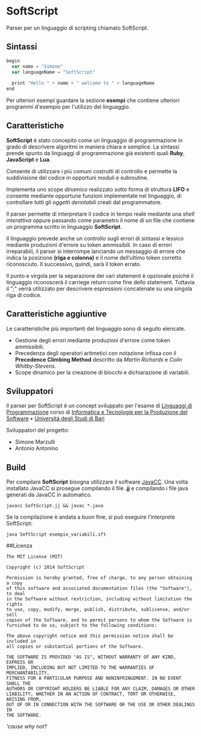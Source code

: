 # SoftScript

Parser per un linguaggio di scripting chiamato SoftScript.

## Sintassi

```js
begin
  var name = "Simone"
  var languageName = "SoftScript"
  
  print "Hello " + name + " welcome to " + languageName
end
```
Per ulteriori esempi guardare la sezione **esempi** che contiene ulteriori programmi d'esempio per l'utilizzo del linguaggio.

## Caratteristiche

**SoftScript** è stato concepito come un linguaggio di programmazione in grado di descrivere algoritmi in maniera chiara e semplice. La sintassi prende spunto da linguaggi di programmazione già esistenti quali **Ruby**, **JavaScript** e **Lua**.

Consente di utilizzare i più comuni costrutti di controllo e permette la suddivisione del codice in opportuni moduli e subroutine.

Implementa uno scope *dinamico* realizzato sotto forma di struttura **LIFO** e consente mediante opportune funzioni implementate nel linguaggio, di controllare tutti gli *oggetti denotabili* creati dal programmatore.

Il parser permette di interpretare il codice in tempo reale mediante una *shell interattiva* oppure passando come parametro il nome di un file che contiene un programma scritto in linguaggio **SoftScript**.

Il linguaggio prevede anche un controllo sugli errori di sintassi e lessico mediante produzioni d'errore su token ammissibili. In caso di errori irreparabili, il parser si interrompe lanciando un messaggio di errore che indica la posizione **(riga e colonna)** e il nome dell’ultimo token corretto riconosciuto. Il successivo, quindi, sarà il token errato.

Il punto e virgola per la separazione dei vari statement è opzionale poiché il linguaggio riconoscerà il carriege return come fine dello statement. Tuttavia il ";" verrà utilizzato per descrivere espressioni concatenate su una singola riga di codice.
      
## Caratteristiche aggiuntive

Le caratteristiche più importanti del linguaggio sono di seguito elencate.

* Gestione degli errori mediante produzioni d'errore come token ammissibili.
* Precedenza degli operatori aritmetici con notazione infissa con il **Precedence Climbing Method** descritto da *Martin Richards* e *Colin Whitby-Stevens*.
* Scope dinamico per la creazione di blocchi e dichiarazione di variabili.


## Sviluppatori

Il parser per SoftScript è un concept sviluppato per l'esame di [Linguaggi di Programmazione](http://www.di.uniba.it/~fanizzi/corsi/lp/) corso di [Informatica e Tecnologie per la Produzione del Software](http://informatica.di.uniba.it/laurea_produzione3/index.htm) • [Università degli Studi di Bari](http://www.uniba.it/)

Sviluppatori del progetto:

* Simone Marzulli
* Antonio Antonino

## Build

Per compilare **SoftScript** bisogna utilizzare il software [JavaCC](https://javacc.java.net/). Una volta installato JavaCC si prosegue compilando il file **.jj** e compilando i file java generati da JavaCC in automatico.

```
javacc SoftScript.jj && javac *.java
```

Se la compilazione è andata a buon fine, si può eseguire l'interprete SoftScript:

```
java SoftScript esempio_variabili.sft
```

##Licenza
```
The MIT License (MIT)

Copyright (c) 2014 SoftScript

Permission is hereby granted, free of charge, to any person obtaining a copy
of this software and associated documentation files (the "Software"), to deal
in the Software without restriction, including without limitation the rights
to use, copy, modify, merge, publish, distribute, sublicense, and/or sell
copies of the Software, and to permit persons to whom the Software is
furnished to do so, subject to the following conditions:

The above copyright notice and this permission notice shall be included in
all copies or substantial portions of the Software.

THE SOFTWARE IS PROVIDED "AS IS", WITHOUT WARRANTY OF ANY KIND, EXPRESS OR
IMPLIED, INCLUDING BUT NOT LIMITED TO THE WARRANTIES OF MERCHANTABILITY,
FITNESS FOR A PARTICULAR PURPOSE AND NONINFRINGEMENT. IN NO EVENT SHALL THE
AUTHORS OR COPYRIGHT HOLDERS BE LIABLE FOR ANY CLAIM, DAMAGES OR OTHER
LIABILITY, WHETHER IN AN ACTION OF CONTRACT, TORT OR OTHERWISE, ARISING FROM,
OUT OF OR IN CONNECTION WITH THE SOFTWARE OR THE USE OR OTHER DEALINGS IN
THE SOFTWARE.
```
*'cause why not?*
